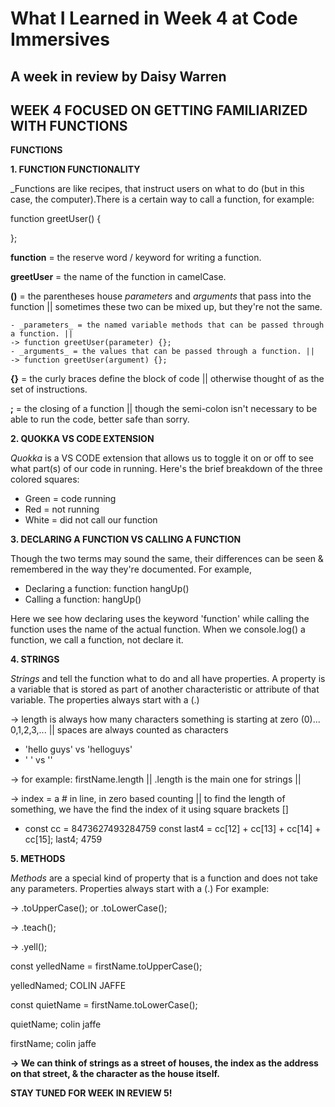 # What I Learned in Week 4 at Code Immersives
## A week in review by Daisy Warren

## WEEK 4 FOCUSED ON GETTING FAMILIARIZED WITH FUNCTIONS

**FUNCTIONS**

__1. FUNCTION FUNCTIONALITY__

_Functions are like recipes, that instruct users on what to do (but in this case, the computer).There is a certain way to call a function, for example:

function greetUser() {

};

**function** = the reserve word / keyword for writing a function. 

**greetUser** = the name of the function in camelCase.

**()** = the parentheses house _parameters_ and _arguments_ that pass into the function || sometimes these two can be mixed up, but they're not the same.

    - _parameters_ = the named variable methods that can be passed through a function. || 
    -> function greetUser(parameter) {};
    - _arguments_ = the values that can be passed through a function. ||
    -> function greetUser(argument) {}; 

**{}** = the curly braces define the block of code || otherwise thought of as the set of instructions.

**;** = the closing of a function || though the semi-colon isn't necessary to be able to run the code, better safe than sorry.


__2. QUOKKA VS CODE EXTENSION__

_Quokka_ is a VS CODE extension that allows us to toggle it on or off to see what part(s) of our code in running. Here's the brief breakdown of the three colored squares:

- Green = code running
- Red = not running
- White = did not call our function

__3. DECLARING A FUNCTION VS CALLING A FUNCTION__

Though the two terms may sound the same, their differences can be seen & remembered in the way they're documented. For example, 

- Declaring a function: function hangUp()
- Calling a function: hangUp()

Here we see how declaring uses the keyword 'function' while calling the function uses the name of the actual function. When we console.log() a function, we call a function, not declare it.

__4. STRINGS__

_Strings_ and tell the function what to do and all have properties. A property is a variable that is stored as part of another characteristic or attribute of that variable.  The properties always start with a (.)
  
  -> length is always how many characters something is starting at zero (0)... 0,1,2,3,... || spaces are always counted as characters

  - 'hello guys' vs 'helloguys'
  - ' ' vs '' 

  -> for example: firstName.length || .length is the main one for strings || 

  -> index = a # in line, in zero based counting || to find the length of something, we have the find the index of it using square brackets []

  * const cc = 8473627493284759
    const last4 = cc[12] + cc[13] + cc[14] + cc[15];
    last4; 4759

__5. METHODS__

_Methods_ are a special kind of property that is a function and does not take any parameters. Properties always start with a (.) For example:

-> .toUpperCase(); or .toLowerCase();

-> .teach();

-> .yell();

const yelledName = firstName.toUpperCase();

yelledNamed; COLIN JAFFE

const quietName = firstName.toLowerCase();

quietName; colin jaffe

firstName; colin jaffe


**-> We can think of strings as a street of houses, the index as the address on that street, & the character as the house itself.**

**STAY TUNED FOR WEEK IN REVIEW 5!** 

